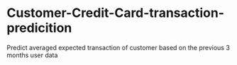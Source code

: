 # Customer-Credit-Card-transaction-predicition
Predict averaged expected transaction of customer based on the previous 3 months user data
